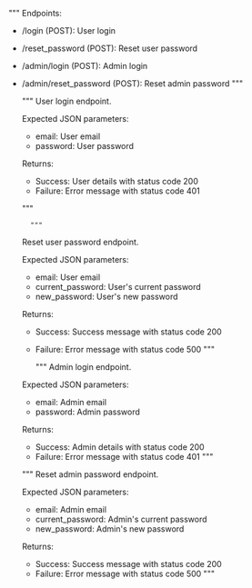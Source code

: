 """ 
Endpoints:
- /login (POST): User login
- /reset_password (POST): Reset user password
- /admin/login (POST): Admin login
- /admin/reset_password (POST): Reset admin password
"""

    """
    User login endpoint.

    Expected JSON parameters:
    - email: User email
    - password: User password

    Returns:
    - Success: User details with status code 200
    - Failure: Error message with status code 401
    
    """
    
        """
    Reset user password endpoint.

    Expected JSON parameters:
    - email: User email
    - current_password: User's current password
    - new_password: User's new password

    Returns:
    - Success: Success message with status code 200
    - Failure: Error message with status code 500
    """
    
       """
    Admin login endpoint.

    Expected JSON parameters:
    - email: Admin email
    - password: Admin password

    Returns:
    - Success: Admin details with status code 200
    - Failure: Error message with status code 401
    """
    
     """
    Reset admin password endpoint.

    Expected JSON parameters:
    - email: Admin email
    - current_password: Admin's current password
    - new_password: Admin's new password

    Returns:
    - Success: Success message with status code 200
    - Failure: Error message with status code 500
    """